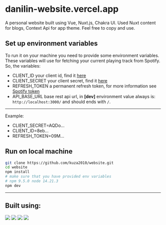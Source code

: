 # danilin-website.vercel.app

A personal website built using Vue, Nuxt.js, Chakra UI. Used Nuxt content for blogs, Context Api for app theme. Feel free to copy
and use.

## Set up environment variables

To run it on your machine you need to provide some environment variables. These variables will use for fetching your
current playing track from Spotify. So, the variables:

- CLIENT_ID your client id, find it [here](https://developer.spotify.com/dashboard/applications)
- CLIENT_SECRET your client secret, find it [here](https://developer.spotify.com/dashboard/applications)
- REFRESH_TOKEN a permanent refresh token, for more information
  see [Spotify token](https://khalilstemmler.com/articles/tutorials/getting-the-currently-playing-song-spotify/)
- API_BASE_URL base rest api url, in **[dev]** environment value always is: `http://localhost:3000/` and should ends with `/`.

___
Example:

- CLIENT_SECRET=AQDo...
- CLIENT_ID=8eb...
- REFRESH_TOKEN=09M...

## Run on local machine

```bash
git clone https://github.com/kuza2010/website.git
cd website
npm install
# make sure that you have provided env variables
# npm 9.5.0 node 14.21.3 
npm dev
```

___

## Built using:

[![](https://img.shields.io/badge/-Vercel-red?style=for-the-badge&color=000&logo=vercel)](https://vercel.com/)
[![](https://img.shields.io/badge/-Nuxt.js-red?style=for-the-badge&color=00C58E&logo=javascript&logoColor=white)](https://nuxtjs.org/)
[![](https://img.shields.io/badge/-Vue-red?style=for-the-badge&color=4FC08D&logo=vue.js&logoColor=white)](https://vuejs.org/)
[![](https://img.shields.io/badge/-Chakra%20UI-red?style=for-the-badge&color=319795&logo=chakra-ui&logoColor=white)](https://vue.chakra-ui.com/)
